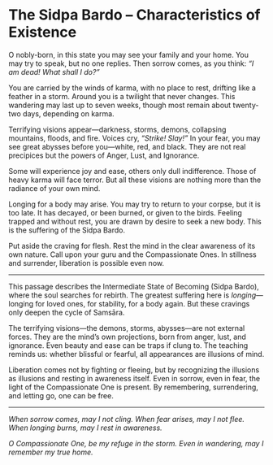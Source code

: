 # The Sidpa Bardo – Characteristics of Existence

O nobly-born, in this state you may see your family and your home. You may try to speak, but no one replies. Then sorrow comes, as you think: *“I am dead! What shall I do?”*

You are carried by the winds of karma, with no place to rest, drifting like a feather in a storm. Around you is a twilight that never changes. This wandering may last up to seven weeks, though most remain about twenty-two days, depending on karma.

Terrifying visions appear—darkness, storms, demons, collapsing mountains, floods, and fire. Voices cry, *“Strike! Slay!”* In your fear, you may see great abysses before you—white, red, and black. They are not real precipices but the powers of Anger, Lust, and Ignorance.

Some will experience joy and ease, others only dull indifference. Those of heavy karma will face terror. But all these visions are nothing more than the radiance of your own mind.

Longing for a body may arise. You may try to return to your corpse, but it is too late. It has decayed, or been burned, or given to the birds. Feeling trapped and without rest, you are drawn by desire to seek a new body. This is the suffering of the Sidpa Bardo.

Put aside the craving for flesh. Rest the mind in the clear awareness of its own nature. Call upon your guru and the Compassionate Ones. In stillness and surrender, liberation is possible even now.

---

This passage describes the Intermediate State of Becoming (Sidpa Bardo), where the soul searches for rebirth. The greatest suffering here is *longing*—longing for loved ones, for stability, for a body again. But these cravings only deepen the cycle of Samsāra.

The terrifying visions—the demons, storms, abysses—are not external forces. They are the mind’s own projections, born from anger, lust, and ignorance. Even beauty and ease can be traps if clung to. The teaching reminds us: whether blissful or fearful, all appearances are illusions of mind.

Liberation comes not by fighting or fleeing, but by recognizing the illusions as illusions and resting in awareness itself. Even in sorrow, even in fear, the light of the Compassionate One is present. By remembering, surrendering, and letting go, one can be free.

---

*When sorrow comes, may I not cling.
When fear arises, may I not flee.
When longing burns, may I rest in awareness.*

*O Compassionate One,
be my refuge in the storm.
Even in wandering,
may I remember my true home.*
